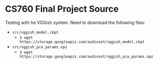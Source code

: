 # CS760 Final Project Source
Testing with he VGGish system.
Need to download the following files:
* `src/vggish_model.ckpt` 
  * `$ wget https://storage.googleapis.com/audioset/vggish_model.ckpt`
* `src/vggish_pca_params.npz`
  * `$ wget https://storage.googleapis.com/audioset/vggish_pca_params.npz` 
